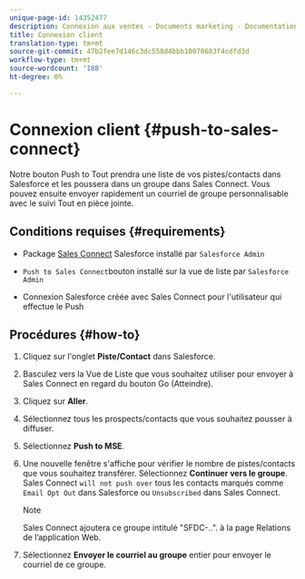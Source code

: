 ```yaml
---
unique-page-id: 14352477
description: Connexion aux ventes - Documents marketing - Documentation sur les produits
title: Connexion client
translation-type: tm+mt
source-git-commit: 47b2fee7d146c3dc558d4bbb10070683f4cdfd3d
workflow-type: tm+mt
source-wordcount: '188'
ht-degree: 0%

---
```



# Connexion client {#push-to-sales-connect}

Notre bouton Push to Tout prendra une liste de vos pistes/contacts dans Salesforce et les poussera dans un groupe dans Sales Connect. Vous pouvez ensuite envoyer rapidement un courriel de groupe personnalisable avec le suivi Tout en pièce jointe.

## Conditions requises {#requirements}

* Package [Sales Connect](http://docs.marketo.com/x/C4PS) Salesforce installé par `Salesforce Admin`

* `Push to Sales Connect`bouton installé sur la vue de liste par `Salesforce Admin`

* Connexion Salesforce créée avec Sales Connect pour l&#39;utilisateur qui effectue le Push

## Procédures {#how-to}

1. Cliquez sur l&#39;onglet **Piste/Contact** dans Salesforce.
1. Basculez vers la Vue de Liste que vous souhaitez utiliser pour envoyer à Sales Connect en regard du bouton Go (Atteindre).
1. Cliquez sur **Aller**.
1. Sélectionnez tous les prospects/contacts que vous souhaitez pousser à diffuser.
1. Sélectionnez **Push to MSE**.
1. Une nouvelle fenêtre s&#39;affiche pour vérifier le nombre de pistes/contacts que vous souhaitez transférer. Sélectionnez **Continuer vers le groupe**. Sales Connect `will not push over` tous les contacts marqués comme `Email Opt Out` dans Salesforce ou `Unsubscribed` dans Sales Connect.

   >[!NOTE]
   >
   >Sales Connect ajoutera ce groupe intitulé &quot;SFDC-..&quot;. à la page Relations de l’application [](http://toutapp.com/login)Web.

1. Sélectionnez **Envoyer le courriel au groupe** entier pour envoyer le courriel de ce groupe.

